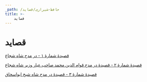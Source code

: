 ```yaml
---
_path: /حافظ-شیرازی/قصاید
title: >-
    قصاید
---
```

# قصاید

[قصیدهٔ شمارهٔ ۱ - در مدح شاه شجاع](حافظ-شیرازی/قصاید/1.md)

[قصیدهٔ شمارهٔ ۲ - قصیدهٔ در مدح قوام الدین محمد صاحب عیار وزیر شاه شجاع](حافظ-شیرازی/قصاید/2.md)

[قصیدهٔ شمارهٔ ۳ - قصیدهٔ در مدح شاه شیخ ابواسحاق](حافظ-شیرازی/قصاید/3.md)
